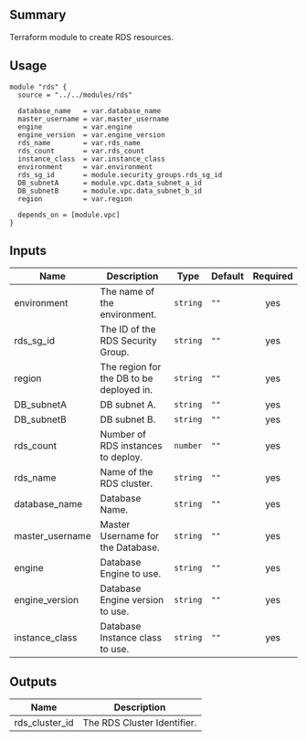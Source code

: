 ## Summary

Terraform module to create RDS resources.

## Usage

```
module "rds" {
  source = "../../modules/rds"

  database_name   = var.database_name
  master_username = var.master_username
  engine          = var.engine
  engine_version  = var.engine_version
  rds_name        = var.rds_name
  rds_count       = var.rds_count
  instance_class  = var.instance_class
  environment     = var.environment
  rds_sg_id       = module.security_groups.rds_sg_id
  DB_subnetA      = module.vpc.data_subnet_a_id
  DB_subnetB      = module.vpc.data_subnet_b_id
  region          = var.region

  depends_on = [module.vpc]
}
```

## Inputs

| Name | Description | Type | Default | Required |
|------|-------------|------|---------|:--------:|
| environment | The name of the environment. | `string` | `""` | yes |
| rds\_sg\_id | The ID of the RDS Security Group. | `string` | `""` | yes |
| region | The region for the DB to be deployed in. | `string` | `""` | yes |
| DB\_subnetA | DB subnet A. | `string` | `""` | yes |
| DB\_subnetB | DB subnet B. | `string` | `""` | yes |
| rds\_count | Number of RDS instances to deploy. | `number` | `""` | yes |
| rds\_name | Name of the RDS cluster. | `string` | `""` | yes |
| database\_name | Database Name. | `string` | `""` | yes |
| master\_username | Master Username for the Database. | `string` | `""` | yes |
| engine | Database Engine to use. | `string` | `""` | yes |
| engine\_version | Database Engine version to use. | `string` | `""` | yes |
| instance\_class | Database Instance class to use. | `string` | `""` | yes |

## Outputs

| Name | Description |
|------|-------------|
| rds\_cluster\_id | The RDS Cluster Identifier. |
